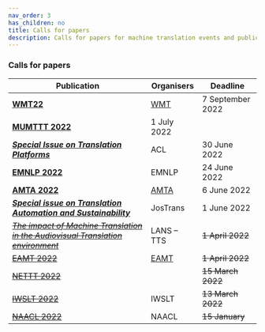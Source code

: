 ```yaml
---
nav_order: 3
has_children: no
title: Calls for papers
description: Calls for papers for machine translation events and publications
---
```


### Calls for papers

| Publication | Organisers | Deadline |
| --- | --- | --- |
| [**WMT22**](/events/wmt22.md) | [WMT](/../events/wmt.md) | 7 September 2022 |
| [**MUMTTT 2022**](/events/mumttt2022.md) | 1 July 2022 |
| [***Special Issue on Translation Platforms***](https://www.aclweb.org/portal/content/special-issue-translation-platforms) | ACL | 30 June 2022 |
| [**EMNLP 2022**](https://2022.emnlp.org/calls/papers/Overview) | EMNLP | 24 June 2022 |
| [**AMTA 2022**](/events/amta2022.md) | [AMTA](../associations/amta.md) | 6 June 2022 |
| [***Special issue on Translation Automation and Sustainability***](https://jostrans.org/2b.3%20Jostrans%20SI%2041.pdf) | JosTrans | 1 June 2022 |
| [~~*The impact of Machine Translation in the Audiovisual Translation environment*~~](https://lans-tts.uantwerpen.be/index.php/LANS-TTS/announcement/view/21) | LANS – TTS | ~~1 April 2022~~ |
| [~~EAMT 2022~~](/events/eamt2022.md) | [EAMT](../associations/eamt.md) | ~~1 April 2022~~ |
| [~~NETTT 2022~~](/events/nettt2022.md) | | ~~15 March 2022~~ |
| [~~IWSLT 2022~~](/events/iwslt2022.md) | IWSLT | ~~13 March 2022~~ |
| [~~NAACL 2022~~](https://2022.naacl.org/calls/papers/#paper-submission-details) | NAACL | ~~15 January~~ |
